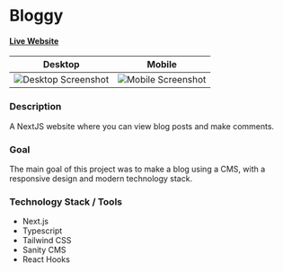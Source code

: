 # Bloggy

#### [Live Website](https://bloggy-am.vercel.app/)

|                                        Desktop                                        |                                        Mobile                                        |
| :-----------------------------------------------------------------------------------: | :----------------------------------------------------------------------------------: |
| ![Desktop Screenshot](https://i.ibb.co/hYnBSrd/Screenshot-2022-08-03-at-16-27-27.png) | ![Mobile Screenshot](https://i.ibb.co/xhNWtfN/Screenshot-2022-08-03-at-16-29-01.png) |

### Description

A NextJS website where you can view blog posts and make comments.

### Goal

The main goal of this project was to make a blog using a CMS, with a responsive design and modern technology stack.

### Technology Stack / Tools

- Next.js
- Typescript
- Tailwind CSS
- Sanity CMS
- React Hooks

